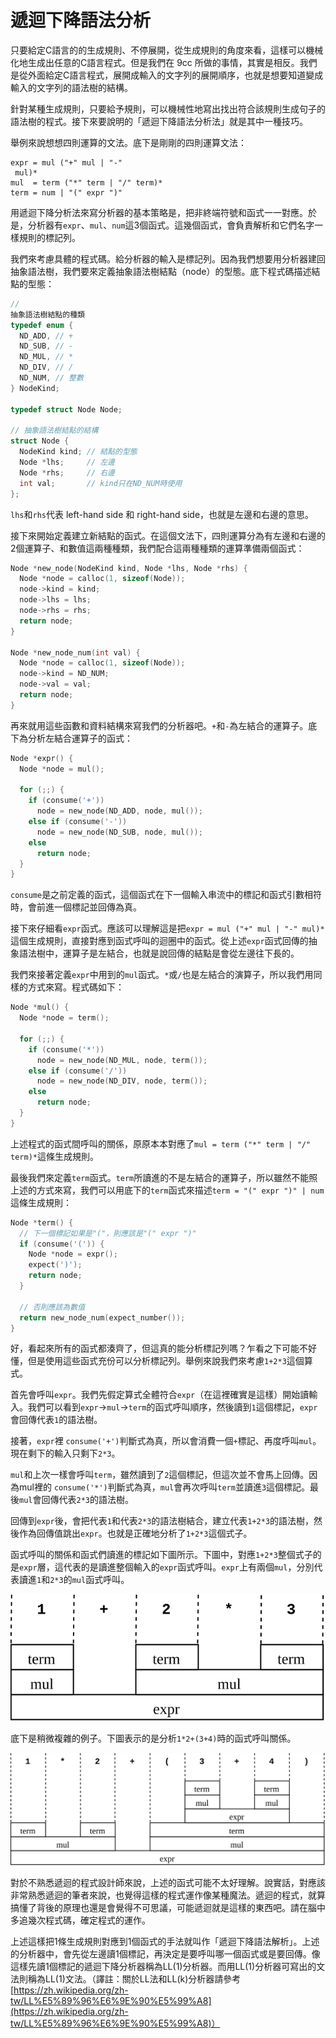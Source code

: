 # 遞迴下降語法分析

只要給定C語言的的生成規則、不停展開，從生成規則的角度來看，這樣可以機械化地生成出任意的C語言程式。但是我們在 9cc 所做的事情，其實是相反。我們是從外面給定C語言程式，展開成輸入的文字列的展開順序，也就是想要知道變成輸入的文字列的語法樹的結構。

針對某種生成規則，只要給予規則，可以機械性地寫出找出符合該規則生成句子的語法樹的程式。接下來要說明的「遞迴下降語法分析法」就是其中一種技巧。

舉例來說想想四則運算的文法。底下是剛剛的四則運算文法：

```text
expr = mul ("+" mul | "-"
 mul)*
mul  = term ("*" term | "/" term)*
term = num | "(" expr ")"
```

用遞迴下降分析法來寫分析器的基本策略是，把非終端符號和函式一一對應。於是，分析器有`expr`、`mul`、`num`這3個函式。這幾個函式，會負責解析和它們名字一樣規則的標記列。

我們來考慮具體的程式碼。給分析器的輸入是標記列。因為我們想要用分析器建回抽象語法樹，我們要來定義抽象語法樹結點（node）的型態。底下程式碼描述結點的型態：

```c
// 
抽象語法樹結點的種類
typedef enum {
  ND_ADD, // +
  ND_SUB, // -
  ND_MUL, // *
  ND_DIV, // /
  ND_NUM, // 整數
} NodeKind;

typedef struct Node Node;

// 抽象語法樹結點的結構
struct Node {
  NodeKind kind; // 結點的型態
  Node *lhs;     // 左邊
  Node *rhs;     // 右邊
  int val;       // kind只在ND_NUM時使用
};
```

`lhs`和`rhs`代表 left-hand side 和 right-hand side，也就是左邊和右邊的意思。

接下來開始定義建立新結點的函式。在這個文法下，四則運算分為有左邊和右邊的2個運算子、和數值這兩種種類，我們配合這兩種種類的運算準備兩個函式：

```c
Node *new_node(NodeKind kind, Node *lhs, Node *rhs) {
  Node *node = calloc(1, sizeof(Node));
  node->kind = kind;
  node->lhs = lhs;
  node->rhs = rhs;
  return node;
}

Node *new_node_num(int val) {
  Node *node = calloc(1, sizeof(Node));
  node->kind = ND_NUM;
  node->val = val;
  return node;
}

```

再來就用這些函數和資料結構來寫我們的分析器吧。`+`和`-`為左結合的運算子。底下為分析左結合運算子的函式：

```c
Node *expr() {
  Node *node = mul();

  for (;;) {
    if (consume('+'))
      node = new_node(ND_ADD, node, mul());
    else if (consume('-'))
      node = new_node(ND_SUB, node, mul());
    else
      return node;
  }
}
```

`consume`是之前定義的函式，這個函式在下一個輸入串流中的標記和函式引數相符時，會前進一個標記並回傳為真。

接下來仔細看`expr`函式。應該可以理解這是把`expr = mul ("+" mul | "-" mul)*`這個生成規則，直接對應到函式呼叫的迴圈中的函式。從上述`expr`函式回傳的抽象語法樹中，運算子是左結合，也就是說回傳的結點是會從左邊往下長的。

我們來接著定義`expr`中用到的`mul`函式。`*`或`/`也是左結合的演算子，所以我們用同樣的方式來寫。程式碼如下：

```c
Node *mul() {
  Node *node = term();

  for (;;) {
    if (consume('*'))
      node = new_node(ND_MUL, node, term());
    else if (consume('/'))
      node = new_node(ND_DIV, node, term());
    else
      return node;
  }
}
```

上述程式的函式間呼叫的關係，原原本本對應了`mul = term ("*" term | "/" term)*`這條生成規則。

最後我們來定義`term`函式。`term`所讀進的不是左結合的運算子，所以雖然不能照上述的方式來寫，我們可以用底下的`term`函式來描述`term = "(" expr ")" | num`這條生成規則：

```c
Node *term() {
  // 下一個標記如果是"("，則應該是"(" expr ")"
  if (consume('(')) {
    Node *node = expr();
    expect(')');
    return node;
  }

  // 否則應該為數值
  return new_node_num(expect_number());
}
```

好，看起來所有的函式都湊齊了，但這真的能分析標記列嗎？乍看之下可能不好懂，但是使用這些函式充份可以分析標記列。舉例來說我們來考慮`1+2*3`這個算式。

首先會呼叫`expr`。我們先假定算式全體符合`expr`（在這裡確實是這樣）開始讀輸入。我們可以看到`expr`→`mul`→`term`的函式呼叫順序，然後讀到`1`這個標記，`expr`會回傳代表`1`的語法樹。

接著，`expr`裡 `consume('+')`判斷式為真，所以會消費一個`+`標記、再度呼叫`mul`。現在剩下的輸入只剩下`2*3`。

`mul`和上次一樣會呼叫`term`，雖然讀到了`2`這個標記，但這次並不會馬上回傳。因為mul裡的 `consume('*')`判斷式為真，`mul`會再次呼叫`term`並讀進`3`這個標記。最後`mul`會回傳代表`2*3`的語法樹。

回傳到`expr`後，會把代表`1`和代表`2*3`的語法樹結合，建立代表`1+2*3`的語法樹，然後作為回傳值跳出`expr`。也就是正確地分析了`1+2*3`這個式子。

函式呼叫的關係和函式們讀進的標記如下圖所示。下圖中，對應`1+2*3`整個式子的是`expr`層，這代表的是讀進整個輸入的`expr`函式呼叫。`expr`上有兩個`mul`，分別代表讀進`1`和`2*3`的`mul`函式呼叫。

![1+2\*3&#x7684;&#x547C;&#x53EB;&#x5716;&#xFF08;call graph&#xFF09;](../../.gitbook/assets/index%20%285%29.svg)

底下是稍微複雜的例子。下圖表示的是分析`1*2+(3+4)`時的函式呼叫關係。

![1\*2+\(3+4\)&#x7684;&#x547C;&#x53EB;&#x5716;](../../.gitbook/assets/index%20%2811%29.svg)

對於不熟悉遞迴的程式設計師來說，上述的函式可能不太好理解。說實話，對應該非常熟悉遞迴的筆者來說，也覺得這樣的程式運作像某種魔法。遞迴的程式，就算搞懂了背後的原理也還是會覺得不可思議，可能遞迴就是這樣的東西吧。請在腦中多追幾次程式碼，確定程式的運作。

上述這樣把1條生成規則對應到1個函式的手法就叫作「遞迴下降語法解析」。上述的分析器中，會先從左邊讀1個標記，再決定是要呼叫哪一個函式或是要回傳。像這樣先讀1個標記的遞迴下降分析器稱為LL\(1\)分析器。而用LL\(1\)分析器可寫出的文法則稱為LL\(1\)文法。（譯註：關於LL法和LL\(k\)分析器請參考[https://zh.wikipedia.org/zh-tw/LL%E5%89%96%E6%9E%90%E5%99%A8](https://zh.wikipedia.org/zh-tw/LL%E5%89%96%E6%9E%90%E5%99%A8)）

